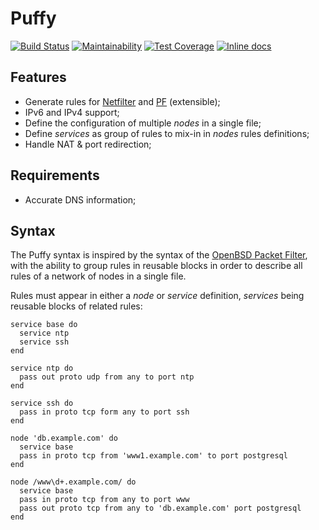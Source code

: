 # Puffy

[![Build Status](https://github.com/opus-codium/puffy/actions/workflows/ci.yml/badge.svg?branch=master)](https://github.com/opus-codium/puffy/actions/workflows/ci.yml)
[![Maintainability](https://api.codeclimate.com/v1/badges/e12923a13a5e17698b05/maintainability)](https://codeclimate.com/github/opus-codium/puffy/maintainability)
[![Test Coverage](https://api.codeclimate.com/v1/badges/e12923a13a5e17698b05/test_coverage)](https://codeclimate.com/github/opus-codium/puffy/test_coverage)
[![Inline docs](http://inch-ci.org/github/opus-codium/puffy.svg?branch=master)](http://inch-ci.org/github/opus-codium/puffy)

## Features

* Generate rules for [Netfilter](http://www.netfilter.org/) and [PF](http://www.openbsd.org/faq/pf/) (extensible);
* IPv6 and IPv4 support;
* Define the configuration of multiple *nodes* in a single file;
* Define *services* as group of rules to mix-in in *nodes* rules definitions;
* Handle NAT & port redirection;

## Requirements

* Accurate DNS information;

## Syntax

The Puffy syntax is inspired by the syntax of the [OpenBSD Packet Filter](http://www.openbsd.org/faq/pf/), with the ability to group rules in reusable blocks in order to describe all rules of a network of nodes in a single file.

Rules must appear in either a *node* or *service* definition, *services* being
reusable blocks of related rules:

~~~
service base do
  service ntp
  service ssh
end

service ntp do
  pass out proto udp from any to port ntp
end

service ssh do
  pass in proto tcp form any to port ssh
end

node 'db.example.com' do
  service base
  pass in proto tcp from 'www1.example.com' to port postgresql
end

node /www\d+.example.com/ do
  service base
  pass in proto tcp from any to port www
  pass out proto tcp from any to 'db.example.com' port postgresql
end
~~~
